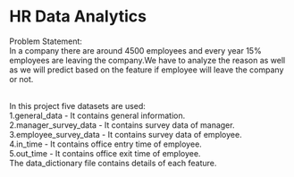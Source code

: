# HR Data Analytics
Problem Statement:<br>
In a company there are around 4500 employees and every year 15% employees are leaving the company.We have to analyze the reason as well as we will predict based on the feature if employee will leave the company or not.<br><br>

In this project five datasets are used:<br>
1.general_data - It contains general information.<br>
2.manager_survey_data - It contains survey data of manager.<br>
3.employee_survey_data - It contains survey data of employee.<br>
4.in_time - It contains office entry time of employee.<br>
5.out_time - It contains office exit time of employee.<br>
The data_dictionary file contains details of each feature.<br>
